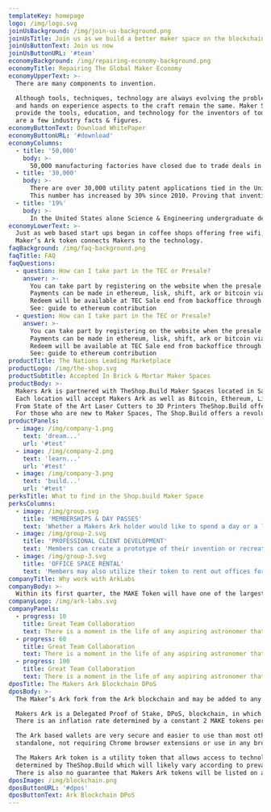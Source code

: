 ```yaml
---
templateKey: homepage
logo: /img/logo.svg
joinUsBackground: /img/join-us-background.png
joinUsTitle: Join us as we build a better maker space on the blockchain
joinUsButtonText: Join us now
joinUsButtonURL: '#team'
economyBackground: /img/repairing-economy-background.png
economyTitle: Repairing The Global Maker Economy
economyUpperText: >-
  There are many components to invention.

  Although tools, techniques, technology are always evolving the problem solving
  and hands on experience aspects to the craft remain the same. Maker Spaces
  provide the tools, education, and technology for the inventors of today. Below
  are a few industry facts & figures.
economyButtonText: Download WhitePaper
economyButtonURL: '#download'
economyColumns:
  - title: '50,000'
    body: >-
      50,000 manufacturing factories have closed due to trade deals in the past 8 years. This leaves many companies and inventors without the proper tools to create their vision.
  - title: '30,000'
    body: >-
      There are over 30,000 utility patent applications tied in the United States every year.
      This number has increased by 30% since 2010. Proving that invention is alive and well.
  - title: '19%'
    body: >-
      In the United States alone Science & Engineering undergraduate degrees have risen 19% since 2009. Graduate Degrees in Engineering are up 48% .
economyLowerText: >-
  Just as web based start ups began in coffee shops offering free wifi, the new collar industry of engineering start ups requires access to the tools found in today’s makerspaces.
  Maker’s Ark token connects Makers to the technology.
faqBackground: /img/faq-background.png
faqTitle: FAQ
faqQuestions:
  - question: How can I take part in the TEC or Presale?
    answer: >-
      You can take part by registering on the website when the presale period officially starts.
      Payments can be made in ethereum, lisk, shift, ark or bitcoin via our backoffice.
      Redeem will be available at TEC Sale end from backoffice through button 'Redeem'.
      See: guide to ethereum contribution
  - question: How can I take part in the TEC or Presale?
    answer: >-
      You can take part by registering on the website when the presale period officially starts.
      Payments can be made in ethereum, lisk, shift, ark or bitcoin via our backoffice.
      Redeem will be available at TEC Sale end from backoffice through button 'Redeem'.
      See: guide to ethereum contribution
productTitle: The Nations Leading Marketplace
productLogo: /img/the-shop.svg
productSubtitle: Accepted In Brick & Mortar Maker Spaces
productBody: >-
  Makers Ark is partnered with TheShop.Build Maker Spaces located in San Francisco and San Jose.
  Each location will accept Makers Ark as well as Bitcoin, Ethereum, Litecoin, and Ark.
  From State of the Art Laser Cutters to 3D Printers TheShop.Build offers inventors and entrepreneurs endless opportunities with their products.
  For those who are new to Maker Spaces, The Shop.Build offers a revolutionary training system that is changing the traditional system for students, educators, and makers alike.
productPanels:
  - image: /img/company-1.png
    text: 'dream...'
    url: '#test'
  - image: /img/company-2.png
    text: 'learn...'
    url: '#test'
  - image: /img/company-3.png
    text: 'build...'
    url: '#test'
perksTitle: What to find in the Shop.build Maker Space
perksColumns:
  - image: /img/group.svg
    title: 'MEMBERSHIPS & DAY PASSES'
    text: 'Whether a Makers Ark holder would like to spend a day or a lifetime at a Maker Space, TheShop.Build offers a variety of Day, Month, Annual, and Lifetime passes.'
  - image: /img/group-2.svg
    title: 'PROFESSIONAL CLIENT DEVELOPMENT'
    text: 'Members can create a prototype of their invention or recreate a blueprint of a design with a Shop.Build team member'
  - image: /img/group-3.svg
    title: 'OFFICE SPACE RENTAL'
    text: 'Members may also utilize their token to rent out offices for their start up. With high speed internet, coffee, and access to the greatest network of inventors in California the Makerspace becomes the ultimate coshare office.'
companyTitle: Why work with ArkLabs
companyBody: >-
  Within its first quarter, the MAKE Token will have one of the largest working platforms associated with a physical retail location in the world with locations in San Francisco ( and others? ) accepting the token as a form of payment for services, education, retail, and workspace.
companyLogo: /img/ark-labs.svg
companyPanels:
  - progress: 10
    title: Great Team Collaboration
    text: There is a moment in the life of any aspiring astronomer that it is time to buy that first telescope. It’s exciting to think about setting.
  - progress: 60
    title: Great Team Collaboration
    text: There is a moment in the life of any aspiring astronomer that it is time to buy that first telescope. It’s exciting to think about setting.
  - progress: 100
    title: Great Team Collaboration
    text: There is a moment in the life of any aspiring astronomer that it is time to buy that first telescope. It’s exciting to think about setting.
dposTitle: The Makers Ark Blockchain DPoS
dposBody: >-
  The Maker’s Ark fork from the Ark blockchain and may be added to any Ark desktop wallet using the MAKE network hash ID and the instructions at blog.ark.io. A TheShop.Build branded Ark compatible wallet is also available for download at TheShop.Build for desktop and mobile devices.

  Makers Ark is a Delegated Proof of Stake, DPoS, blockchain, in which 51 active delegates are voted on by token holders to secure and maintain the network. As such, the MAKE network is ultimately owned and controlled by the users through their voting for the delegates.
  There is an inflation rate determined by a constant 2 MAKE tokens per block forged by the delegate creating the block, with a new block created every 8 seconds, resulting in an initial inflation of 6.31% for the first year, 5.93% for the second year the percentage of which decreases with each subsequent year with the constant creation rate of new MAKE ending with 4.02% in the 10th year. DPoS has proven to be a fast, reliable, and efficient blockchain technology requiring far less energy and computing resources than other consensus methods…

  The Ark based wallets are very secure and easier to use than most other blockchain wallets, and do not require the download and installation of the entire blockchain. A hardware USB device, the Ledger Nano, is available from either the Ark store, TheShop.Build, at Ark.io or Ledger.io to further secure the desktop wallet from hacks and keystroke loggers, and is highly recommended for MAKE and any other significant crypto holdings of supported tokens, including Ark and Ark based tokens. Unlike other Ledger wallets, the Ark based wallets are
  standalone, not requiring Chrome browser extensions or use in any browser.

  The Makers Ark token is a utility token that allows access to technology based products and technology based services of TheShop.Build and does not represent any equity share in TheShop.Build Inc., and there is no guarantee of any value other than in exchange for offerings by TheShop.Build at an exchange rate to be
  determined by TheShop.Build which will likely vary according to prevailing market conditions.
  There is also no guarantee that Makers Ark tokens will be listed on an exchange since that is up to the individual exchanges, and not under the control or determined by the Makers Ark team, Inc.
dposImage: /img/blockchain.png
dposButtonURL: '#dpos'
dposButtonText: Ark Blockchain DPoS
---
```

